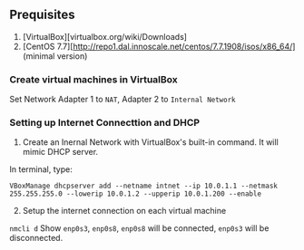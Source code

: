 ## Prequisites
1. [VirtualBox][virtualbox.org/wiki/Downloads]
2. [CentOS 7.7][http://repo1.dal.innoscale.net/centos/7.7.1908/isos/x86_64/] (minimal version)

### Create virtual machines in VirtualBox
Set Network Adapter 1 to `NAT`, Adapter 2 to `Internal Network`

### Setting up Internet Connecttion and DHCP
1. Create an Inernal Network with VirtualBox's built-in command. It will mimic DHCP server.

In terminal, type:
```
VBoxManage dhcpserver add --netname intnet --ip 10.0.1.1 --netmask 255.255.255.0 --lowerip 10.0.1.2 --upperip 10.0.1.200 --enable
```

2. Setup the internet connection on each virtual machine

```nmcli d```
Show `enp0s3`, `enp0s8`, `enp0s8` will be connected, `enp0s3` will be disconnected.



